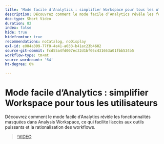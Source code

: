 ```yaml
---
title: 'Mode facile d’Analytics : simplifier Workspace pour tous les utilisateurs'
description: Découvrez comment le mode facile d’Analytics révèle les fonctionnalités masquées dans Analysis Workspace, ce qui facilite l’accès aux outils puissants et la rationalisation des workflows.
doc-type: Short Video
duration: 82
index: false
hide: true
hidefromtoc: true
recommendations: noCatalog, noDisplay
exl-id: e004a399-77f0-4e41-a033-b41ac23b4602
source-git-commit: fcd55a4fd007ec32d1bf05c431663a01fbb534b5
workflow-type: tm+mt
source-wordcount: '64'
ht-degree: 0%

---
```


# Mode facile d’Analytics : simplifier Workspace pour tous les utilisateurs

Découvrez comment le mode facile d’Analytics révèle les fonctionnalités masquées dans Analysis Workspace, ce qui facilite l’accès aux outils puissants et la rationalisation des workflows.

<!-- 62_S102_3442449_82_analytics-easy-mode-simplifying-workspace-for-all-users -->
>[!VIDEO](https://video.tv.adobe.com/v/3459717/?learn=on&enablevpops=true&captions=fre_fr)
